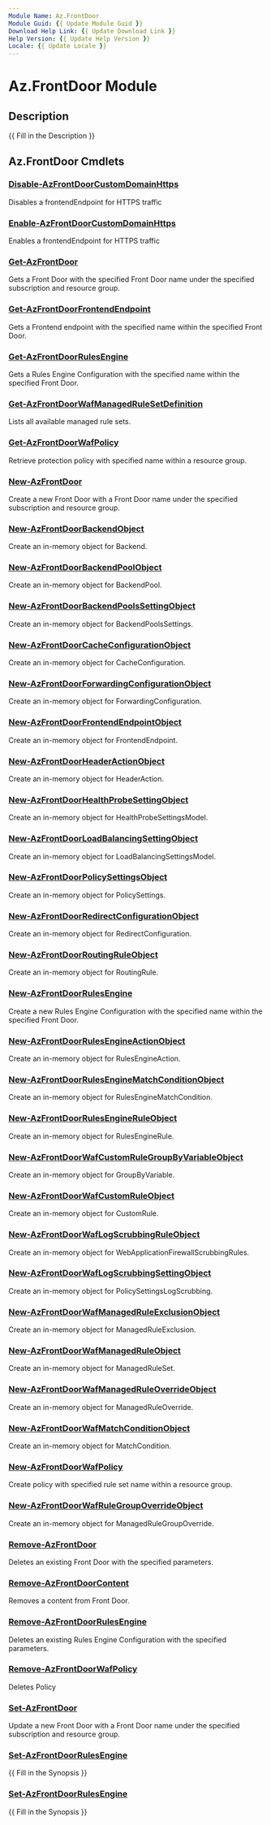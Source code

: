 ```yaml
---
Module Name: Az.FrontDoor
Module Guid: {{ Update Module Guid }}
Download Help Link: {{ Update Download Link }}
Help Version: {{ Update Help Version }}
Locale: {{ Update Locale }}
---
```


# Az.FrontDoor Module
## Description
{{ Fill in the Description }}

## Az.FrontDoor Cmdlets
### [Disable-AzFrontDoorCustomDomainHttps](Disable-AzFrontDoorCustomDomainHttps.md)
Disables a frontendEndpoint for HTTPS traffic

### [Enable-AzFrontDoorCustomDomainHttps](Enable-AzFrontDoorCustomDomainHttps.md)
Enables a frontendEndpoint for HTTPS traffic

### [Get-AzFrontDoor](Get-AzFrontDoor.md)
Gets a Front Door with the specified Front Door name under the specified subscription and resource group.

### [Get-AzFrontDoorFrontendEndpoint](Get-AzFrontDoorFrontendEndpoint.md)
Gets a Frontend endpoint with the specified name within the specified Front Door.

### [Get-AzFrontDoorRulesEngine](Get-AzFrontDoorRulesEngine.md)
Gets a Rules Engine Configuration with the specified name within the specified Front Door.

### [Get-AzFrontDoorWafManagedRuleSetDefinition](Get-AzFrontDoorWafManagedRuleSetDefinition.md)
Lists all available managed rule sets.

### [Get-AzFrontDoorWafPolicy](Get-AzFrontDoorWafPolicy.md)
Retrieve protection policy with specified name within a resource group.

### [New-AzFrontDoor](New-AzFrontDoor.md)
Create a new Front Door with a Front Door name under the specified subscription and resource group.

### [New-AzFrontDoorBackendObject](New-AzFrontDoorBackendObject.md)
Create an in-memory object for Backend.

### [New-AzFrontDoorBackendPoolObject](New-AzFrontDoorBackendPoolObject.md)
Create an in-memory object for BackendPool.

### [New-AzFrontDoorBackendPoolsSettingObject](New-AzFrontDoorBackendPoolsSettingObject.md)
Create an in-memory object for BackendPoolsSettings.

### [New-AzFrontDoorCacheConfigurationObject](New-AzFrontDoorCacheConfigurationObject.md)
Create an in-memory object for CacheConfiguration.

### [New-AzFrontDoorForwardingConfigurationObject](New-AzFrontDoorForwardingConfigurationObject.md)
Create an in-memory object for ForwardingConfiguration.

### [New-AzFrontDoorFrontendEndpointObject](New-AzFrontDoorFrontendEndpointObject.md)
Create an in-memory object for FrontendEndpoint.

### [New-AzFrontDoorHeaderActionObject](New-AzFrontDoorHeaderActionObject.md)
Create an in-memory object for HeaderAction.

### [New-AzFrontDoorHealthProbeSettingObject](New-AzFrontDoorHealthProbeSettingObject.md)
Create an in-memory object for HealthProbeSettingsModel.

### [New-AzFrontDoorLoadBalancingSettingObject](New-AzFrontDoorLoadBalancingSettingObject.md)
Create an in-memory object for LoadBalancingSettingsModel.

### [New-AzFrontDoorPolicySettingsObject](New-AzFrontDoorPolicySettingsObject.md)
Create an in-memory object for PolicySettings.

### [New-AzFrontDoorRedirectConfigurationObject](New-AzFrontDoorRedirectConfigurationObject.md)
Create an in-memory object for RedirectConfiguration.

### [New-AzFrontDoorRoutingRuleObject](New-AzFrontDoorRoutingRuleObject.md)
Create an in-memory object for RoutingRule.

### [New-AzFrontDoorRulesEngine](New-AzFrontDoorRulesEngine.md)
Create a new Rules Engine Configuration with the specified name within the specified Front Door.

### [New-AzFrontDoorRulesEngineActionObject](New-AzFrontDoorRulesEngineActionObject.md)
Create an in-memory object for RulesEngineAction.

### [New-AzFrontDoorRulesEngineMatchConditionObject](New-AzFrontDoorRulesEngineMatchConditionObject.md)
Create an in-memory object for RulesEngineMatchCondition.

### [New-AzFrontDoorRulesEngineRuleObject](New-AzFrontDoorRulesEngineRuleObject.md)
Create an in-memory object for RulesEngineRule.

### [New-AzFrontDoorWafCustomRuleGroupByVariableObject](New-AzFrontDoorWafCustomRuleGroupByVariableObject.md)
Create an in-memory object for GroupByVariable.

### [New-AzFrontDoorWafCustomRuleObject](New-AzFrontDoorWafCustomRuleObject.md)
Create an in-memory object for CustomRule.

### [New-AzFrontDoorWafLogScrubbingRuleObject](New-AzFrontDoorWafLogScrubbingRuleObject.md)
Create an in-memory object for WebApplicationFirewallScrubbingRules.

### [New-AzFrontDoorWafLogScrubbingSettingObject](New-AzFrontDoorWafLogScrubbingSettingObject.md)
Create an in-memory object for PolicySettingsLogScrubbing.

### [New-AzFrontDoorWafManagedRuleExclusionObject](New-AzFrontDoorWafManagedRuleExclusionObject.md)
Create an in-memory object for ManagedRuleExclusion.

### [New-AzFrontDoorWafManagedRuleObject](New-AzFrontDoorWafManagedRuleObject.md)
Create an in-memory object for ManagedRuleSet.

### [New-AzFrontDoorWafManagedRuleOverrideObject](New-AzFrontDoorWafManagedRuleOverrideObject.md)
Create an in-memory object for ManagedRuleOverride.

### [New-AzFrontDoorWafMatchConditionObject](New-AzFrontDoorWafMatchConditionObject.md)
Create an in-memory object for MatchCondition.

### [New-AzFrontDoorWafPolicy](New-AzFrontDoorWafPolicy.md)
Create policy with specified rule set name within a resource group.

### [New-AzFrontDoorWafRuleGroupOverrideObject](New-AzFrontDoorWafRuleGroupOverrideObject.md)
Create an in-memory object for ManagedRuleGroupOverride.

### [Remove-AzFrontDoor](Remove-AzFrontDoor.md)
Deletes an existing Front Door with the specified parameters.

### [Remove-AzFrontDoorContent](Remove-AzFrontDoorContent.md)
Removes a content from Front Door.

### [Remove-AzFrontDoorRulesEngine](Remove-AzFrontDoorRulesEngine.md)
Deletes an existing Rules Engine Configuration with the specified parameters.

### [Remove-AzFrontDoorWafPolicy](Remove-AzFrontDoorWafPolicy.md)
Deletes Policy

### [Set-AzFrontDoor](Set-AzFrontDoor.md)
Update a new Front Door with a Front Door name under the specified subscription and resource group.

### [Set-AzFrontDoorRulesEngine](Set-AzFrontDoorRulesEngine.md)
{{ Fill in the Synopsis }}

### [Set-AzFrontDoorRulesEngine](Set-AzFrontDoorRulesEngine.md)
{{ Fill in the Synopsis }}


